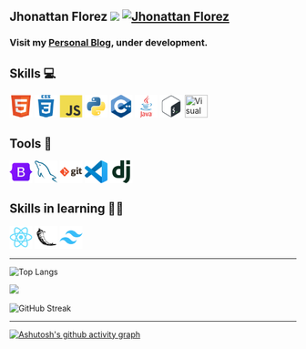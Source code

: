 ## Jhonattan Florez <img src="https://media.giphy.com/media/dxn6fRlTIShoeBr69N/giphy.gif" width="35"> <a href="mailto:florezj328@gmail.com"> <img src="https://img.shields.io/badge/Gmail-red?style=for-the-badge&logo=gmail&logoColor=white" alt="Jhonattan Florez"/> </a>

### Visit my <a href="https://jhonatan2022.github.io/">Personal Blog</a>, under development. 
 
## Skills 💻
<div>
  <img src="https://github.com/devicons/devicon/blob/master/icons/html5/html5-original.svg" title="HTML5" width="40" height="40"/>
  <img src="https://github.com/devicons/devicon/blob/master/icons/css3/css3-plain-wordmark.svg"  title="CSS3"width="40" height="40"/>
  <img src="https://github.com/devicons/devicon/blob/master/icons/javascript/javascript-original.svg" title="JavaScript" width="40" height="40"/>
  <img src="https://github.com/devicons/devicon/blob/master/icons/python/python-original.svg" title="Python" width="40" height="40"/>
  <img src="https://github.com/devicons/devicon/blob/master/icons/cplusplus/cplusplus-original.svg" title="C++" alt="JavaScript" width="40" height="40"/>  
  <img src="https://github.com/devicons/devicon/blob/master/icons/java/java-original-wordmark.svg" title="Java" width="40" height="40"/>
  <img src="https://github.com/devicons/devicon/blob/master/icons/bash/bash-original.svg" title="Bash" width="40" height="40"/>
  <img src="https://imgs.search.brave.com/lZSQGWrmaCyJgDBWJNjawTI2Y6lPuBsHWIky4wgAZu4/rs:fit:1200:1200:1/g:ce/aHR0cHM6Ly92ZWN0/b3JpZmllZC5jb20v/aW1hZ2VzL3Zpc3Vh/bC1iYXNpYy1pY29u/LTIyLnBuZw" title="Visual Basic" width="40" height="40"/>
  
</div>

## Tools 🧰
<div>
  <img src="https://github.com/devicons/devicon/blob/master/icons/bootstrap/bootstrap-original.svg" title="Bootstrap" width="40" height="40"/>
  <img src="https://github.com/devicons/devicon/blob/master/icons/mysql/mysql-original.svg" title="MySQL" width="40" height="40"/>
  <img src="https://github.com/devicons/devicon/blob/master/icons/git/git-original-wordmark.svg" title="Git" width="40" height="40"/>
  <img src="https://github.com/devicons/devicon/blob/master/icons/vscode/vscode-original.svg" title="visual studio code" width="40" height="40"/>
  <img src="https://github.com/devicons/devicon/blob/master/icons/django/django-plain.svg" title="Django" width="40" height="40"/>
</div>

## Skills in learning 🧑‍🎓
<div>
  <img src="https://github.com/devicons/devicon/blob/master/icons/react/react-original.svg" title="React" width="40" height="40"/>
  <img src="https://github.com/devicons/devicon/blob/master/icons/flask/flask-original.svg" title="Flask" width="40" height="40"/>  
  <img src="https://github.com/devicons/devicon/blob/master/icons/tailwindcss/tailwindcss-plain.svg" title="Tailwind Css" width="40" height="40"/>  
</div>

<hr>

![Top Langs](https://github-readme-stats.vercel.app/api/top-langs/?username=JHONATAN2022&langs_count=10&show_icons=true&line_height=20&title_color=7A7ADB&text_color=D3D3D3&bg_color=0,000000,130F40&layout=compact&hide_border=true)

<!--![](http://github-profile-summary-cards.vercel.app/api/cards/productive-time?username=jhonatan2022&theme=nightowl&utcOffset=8) -->

![](https://github-readme-stats.vercel.app/api?username=Jhonatan2022&show_icons=true&title_color=7A7ADB&text_color=D3D3D3&bg_color=0,000000,130F40&hide_border=true)

![GitHub Streak](https://streak-stats.demolab.com/?user=jhonatan2022&card_width=500&background=0,000000,130F40&dates=EBEBEB&border=EB545400&stroke=FFFFFF&ring=FF0000&fire=FF0000&currStreakNum=EBEBEB&sideNums=EBEBEB&currStreakLabel=FF0006&sideLabels=48F5FF)
<hr>

[![Ashutosh's github activity graph](https://github-readme-activity-graph.vercel.app/graph?username=JHONATAN2022&bg_color=070623&color=ffffff&line=ffffff&point=0091ff&area=true&hide_border=true)](https://github.com/ashutosh00710/github-readme-activity-graph)
